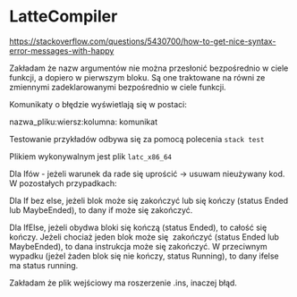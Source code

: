 # LatteCompiler

https://stackoverflow.com/questions/5430700/how-to-get-nice-syntax-error-messages-with-happy

Zakładam że nazw argumentów nie można przesłonić bezpośrednio w ciele funkcji, a dopiero w pierwszym
bloku. Są one traktowane na równi ze zmiennymi zadeklarowanymi bezpośrednio w ciele funkcji.

Komunikaty o błędzie wyświetlają się w postaci:

nazwa_pliku:wiersz:kolumna: komunikat

Testowanie przykładów odbywa się za pomocą polecenia `stack test`

Plikiem wykonywalnym jest plik `latc_x86_64`

Dla Ifów - jeżeli warunek da rade się uprościć -> usuwam nieużywany kod. 
W pozostałych przypadkach:

Dla If bez else, jeżeli blok może się zakończyć lub się kończy (status Ended lub MaybeEnded), to dany if może się 
zakończyć.

Dla IfElse, jeżeli obydwa bloki się kończą (status Ended), to całość się kończy. Jeżeli chociaż jeden blok może się 
zakończyć (status Ended lub MaybeEnded), to dana instrukcja może się zakończyć. W przeciwnym wypadku 
(jeżel żaden blok się nie kończy, status Running), to dany ifelse ma status running.

Zakładam że plik wejściowy ma roszerzenie .ins, inaczej błąd.